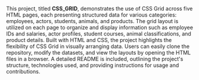 This project, titled **CSS_GRID**, demonstrates the use of CSS Grid across five HTML pages, each presenting structured data for various categories: employees, actors, students, animals, and products. The grid layout is utilized on each page to organize and display information such as employee IDs and salaries, actor profiles, student courses, animal classifications, and product details. Built with HTML and CSS, the project highlights the flexibility of CSS Grid in visually arranging data. Users can easily clone the repository, modify the datasets, and view the layouts by opening the HTML files in a browser. A detailed README is included, outlining the project's structure, technologies used, and providing instructions for usage and contributions.
